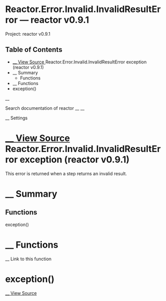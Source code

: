 # Reactor.Error.Invalid.InvalidResultError — reactor v0.9.1

Project: reactor v0.9.1

## Table of Contents

- [ __ View Source ](external_link) Reactor.Error.Invalid.InvalidResultError exception (reactor v0.9.1)
- __ Summary
  - Functions
- __ Functions
- exception()

__

Search documentation of reactor __ __

__ Settings

#  [ __ View Source ](external_link) Reactor.Error.Invalid.InvalidResultError exception (reactor v0.9.1)

This error is returned when a step returns an invalid result.

#  __ Summary

##  Functions

exception()

#  __ Functions

__ Link to this function

# exception()

[ __ View Source ](external_link)
